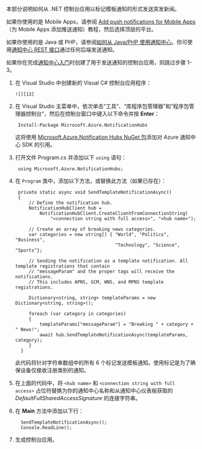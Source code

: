 本部分说明如何从 .NET 控制台应用以标记模板通知的形式发送突发新闻。

如果你使用的是 Mobile Apps，请参阅 [Add push notifications for Mobile Apps]（为 Mobile Apps 添加推送通知）教程，然后选择顶层的平台。

如果你使用的是 Java 或 PHP，请参阅[如何从 Java/PHP 使用通知中心]。你可使用[通知中心 REST 接口]通过任何后端发送通知。

如果你在完成[通知中心入门]时创建了用于发送通知的控制台应用，则跳过步骤 1-3。

1. 在 Visual Studio 中创建新的 Visual C# 控制台应用程序：

       ![][13]
2. 在 Visual Studio 主菜单中，依次单击“工具”、“库程序包管理器”和“程序包管理器控制台”，然后在控制台窗口中键入以下命令并按 **Enter**：

        Install-Package Microsoft.Azure.NotificationHubs

    这将使用 [Microsoft.Azure.Notification Hubs NuGet 包]添加对 Azure 通知中心 SDK 的引用。
3. 打开文件 Program.cs 并添加以下 `using` 语句：

        using Microsoft.Azure.NotificationHubs;
4. 在 `Program` 类中，添加以下方法，或替换此方法（如果已存在）：

        private static async void SendTemplateNotificationAsync()
        {
            // Define the notification hub.
            NotificationHubClient hub =
                NotificationHubClient.CreateClientFromConnectionString(
                    "<connection string with full access>", "<hub name>");

            // Create an array of breaking news categories.
            var categories = new string[] { "World", "Politics", "Business",
                                            "Technology", "Science", "Sports"};

            // Sending the notification as a template notification. All template registrations that contain
            // "messageParam" and the proper tags will receive the notifications.
            // This includes APNS, GCM, WNS, and MPNS template registrations.

            Dictionary<string, string> templateParams = new Dictionary<string, string>();

            foreach (var category in categories)
            {
                templateParams["messageParam"] = "Breaking " + category + " News!";
                await hub.SendTemplateNotificationAsync(templateParams, category);
            }
         }

    此代码将针对字符串数组中的所有 6 个标记发送模板通知。使用标记是为了确保设备仅接收注册类别的通知。
5. 在上面的代码中，将 `<hub name>` 和 `<connection string with full access>` 占位符替换为你的通知中心名称和从通知中心仪表板获取的 *DefaultFullSharedAccessSignature* 的连接字符串。
6. 在 **Main** 方法中添加以下行：

         SendTemplateNotificationAsync();
         Console.ReadLine();
7. 生成控制台应用。

<!-- Images. -->
[13]: ./media/notification-hubs-back-end/notification-hub-create-console-app.png

<!-- URLs. -->

[通知中心入门]: ../articles/notification-hubs/notification-hubs-windows-store-dotnet-get-started-wns-push-notification.md
[通知中心 REST 接口]: http://msdn.microsoft.com/library/windowsazure/dn223264.aspx
[Add push notifications for Mobile Apps]: ../articles/app-service-mobile/app-service-mobile-windows-store-dotnet-get-started-push.md
[如何从 Java/PHP 使用通知中心]: ../articles/notification-hubs/notification-hubs-java-push-notification-tutorial.md
[Microsoft.Azure.Notification Hubs NuGet 包]: http://www.nuget.org/packages/Microsoft.Azure.NotificationHubs/

<!---HONumber=Mooncake_1205_2016-->